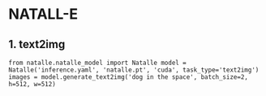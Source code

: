 # NATALL-E
## 1. text2img
`from natalle.natalle_model import Natalle
model = Natalle('inference.yaml', 'natalle.pt', 'cuda', task_type='text2img')
images = model.generate_text2img('dog in the space', batch_size=2, h=512, w=512)`
